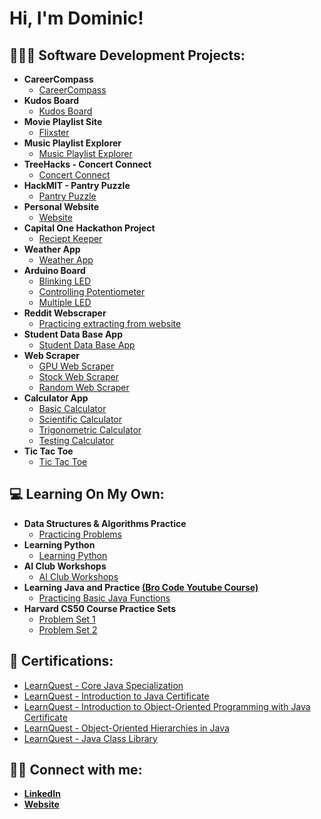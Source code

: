<h1>Hi, I'm Dominic! 

<h2>👨🏾‍💻  Software Development Projects:</h2>

- <b>CareerCompass</b>
  - [CareerCompass](https://github.com/Domm6/Capstone-CareerCompass)
- <b>Kudos Board</b>
  - [Kudos Board](https://github.com/Domm6/Kudos-Board)
- <b>Movie Playlist Site</b>
  - [Flixster](https://github.com/Domm6/flixster-starter)
- <b>Music Playlist Explorer</b>
  - [Music Playlist Explorer](https://github.com/Domm6/site-unit2-project1-music-playlist-explorer-starter)
- <b>TreeHacks - Concert Connect</b>
  - [Concert Connect](https://github.com/Domm6/ConcertConnect/tree/updated_code)
- <b>HackMIT - Pantry Puzzle</b>
  - [Pantry Puzzle](https://github.com/Domm6/HackMIT2023)
- <b>Personal Website</b>
  - [Website](https://github.com/Domm6/PersonalWebsite)  
- <b>Capital One Hackathon Project</b>
  - [Reciept Keeper](https://github.com/Domm6/ReceiptSaver)
- <b>Weather App</b>
  - [Weather App](https://github.com/Domm6/Weather-App) 
- <b>Arduino Board</b>
  - [Blinking LED](https://github.com/Domm6/ArduinoProjectss/blob/main/BlinkingLED/BlinkingLED.ino)
  - [Controlling Potentiometer](https://github.com/Domm6/ArduinoProjectss/blob/main/ControlPotentiometer/ControlPotentiometer.ino)
  - [Multiple LED](https://github.com/Domm6/ArduinoProjectss/blob/main/MultipleLED/MultipleLED.ino)
- <b>Reddit Webscraper</b>
  - [Practicing extracting from website](https://github.com/Domm6/RedditWebScraper/blob/main/main.py)
- <b>Student Data Base App</b>
  - [Student Data Base App](https://github.com/Domm6/Student-Data-Base-App/blob/main/Student%20Management%20System/StudentDataBaseApp.java)
- <b>Web Scraper</b>
  - [GPU Web Scraper](https://github.com/Domm6/Web-Scraper/blob/main/src/GPUWebScraper.java)
  - [Stock Web Scraper](https://github.com/Domm6/Web-Scraper/blob/main/src/stockWebScraper.java)
  - [Random Web Scraper](https://github.com/Domm6/Web-Scraper/blob/main/src/randomWebScraper.java)
- <b>Calculator App</b>
  - [Basic Calculator](https://github.com/Domm6/Calculator-App/blob/main/BasicCalculator.java)
  - [Scientific Calculator](https://github.com/Domm6/Calculator-App/blob/main/ScientificCalculator.java)
  - [Trigonometric Calculator](https://github.com/Domm6/Calculator-App/blob/main/TrigonometricCalculator.java) 
  - [Testing Calculator](https://github.com/Domm6/Calculator-App/blob/main/TestingCalculator.java)
- <b>Tic Tac Toe</b>
  - [Tic Tac Toe](https://github.com/Domm6/Tic-Tac-Toe/blob/main/TicTacToe.java)
  
<h2>💻  Learning On My Own:</h2>
  
- <b>Data Structures & Algorithms Practice</b>
  - [Practicing Problems](https://github.com/Domm6/Data-Structures---Algorithms-Practice)
- <b>Learning Python</b>
  - [Learning Python](https://github.com/Domm6/LearningPython)
- <b>AI Club Workshops</b>
  - [AI Club Workshops](https://github.com/Domm6/AIClubWorkshops)
- <b>Learning Java and Practice <a href="https://www.youtube.com/watch?v=xk4_1vDrzzo&t=18059s">(Bro Code Youtube Course)</a></b>
  - [Practicing Basic Java Functions](https://github.com/Domm6/LearningJava/tree/main/src)
- <b>Harvard CS50 Course Practice Sets</b>
  - [Problem Set 1](https://github.com/Domm6/Harvard-CS50/tree/main/Problem%20Set%201)
  - [Problem Set 2](https://github.com/Domm6/Harvard-CS50/tree/main/Problem%20Set%202)
  
<h2>📄  Certifications:</h2>

- [LearnQuest - Core Java Specialization ](https://www.coursera.org/account/accomplishments/specialization/6KN3QRR3WXP2)
- [LearnQuest - Introduction to Java Certificate](https://coursera.org/share/f7a93889b1c4c561d538311383b070cf)
- [LearnQuest - Introduction to Object-Oriented Programming with Java Certificate](https://www.coursera.org/account/accomplishments/verify/TKYENRQGXGD5)
- [LearnQuest - Object-Oriented Hierarchies in Java](https://www.coursera.org/account/accomplishments/verify/45MEE57CYH25)
- [LearnQuest - Java Class Library](https://www.coursera.org/account/accomplishments/verify/324RCD52GET9)

<h2>🤳🏾  Connect with me:</h2>
  
- <b><a href="https://www.linkedin.com/in/dominic-parker6/">LinkedIn</a></b>
- <b><a href="https://www.dominic-parker.com/">Website</a></b>



<!--
**joshmadakor1/joshmadakor1** is a ✨ _special_ ✨ repository because its `README.md` (this file) appears on your GitHub profile.

Here are some ideas to get you started:

- 🔭 I’m currently working on ...
- 🌱 I’m currently learning ...
- 👯 I’m looking to collaborate on ...
- 🤔 I’m looking for help with ...
- 💬 Ask me about ...
- 📫 How to reach me: ...
- 😄 Pronouns: ...
- ⚡ Fun fact: ...
-->

